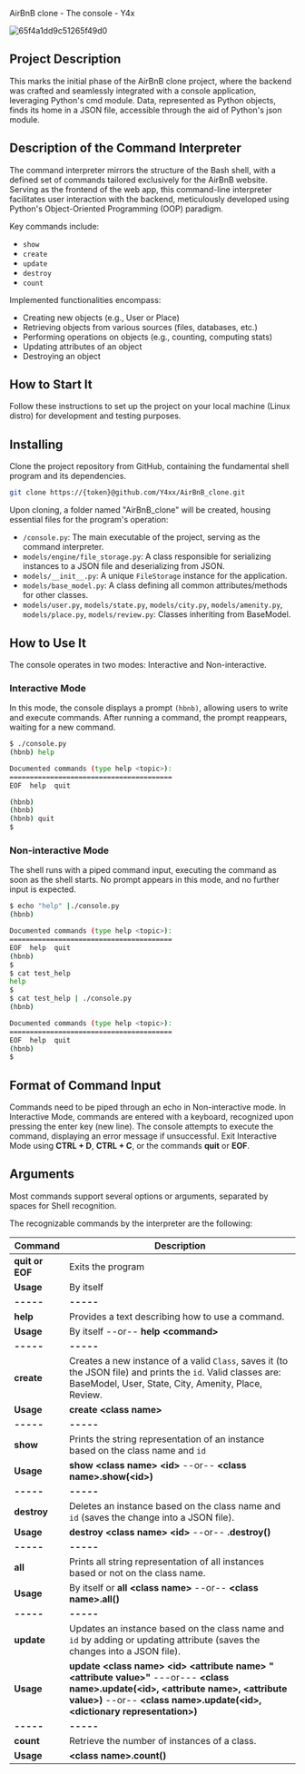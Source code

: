 AirBnB clone - The console - Y4x

![65f4a1dd9c51265f49d0](https://github.com/Y4xx/AirBnB_clone/assets/122239886/083a16cf-c57b-4151-afbc-75c0820e4c19)

## Project Description
This marks the initial phase of the AirBnB clone project, where the backend was crafted and seamlessly integrated with a console application, leveraging Python's cmd module.
Data, represented as Python objects, finds its home in a JSON file, accessible through the aid of Python's json module.

## Description of the Command Interpreter
The command interpreter mirrors the structure of the Bash shell, with a defined set of commands tailored exclusively for the AirBnB website.
Serving as the frontend of the web app, this command-line interpreter facilitates user interaction with the backend, meticulously developed using Python's Object-Oriented Programming (OOP) paradigm.

Key commands include:
- `show`
- `create`
- `update`
- `destroy`
- `count`

Implemented functionalities encompass:
- Creating new objects (e.g., User or Place)
- Retrieving objects from various sources (files, databases, etc.)
- Performing operations on objects (e.g., counting, computing stats)
- Updating attributes of an object
- Destroying an object

## How to Start It
Follow these instructions to set up the project on your local machine (Linux distro) for development and testing purposes.

## Installing
Clone the project repository from GitHub, containing the fundamental shell program and its dependencies.
```bash
git clone https://{token}@github.com/Y4xx/AirBnB_clone.git
```
Upon cloning, a folder named "AirBnB_clone" will be created, housing essential files for the program's operation:
- `/console.py`: The main executable of the project, serving as the command interpreter.
- `models/engine/file_storage.py`: A class responsible for serializing instances to a JSON file and deserializing from JSON.
- `models/__init__.py`: A unique `FileStorage` instance for the application.
- `models/base_model.py`: A class defining all common attributes/methods for other classes.
- `models/user.py`, `models/state.py`, `models/city.py`, `models/amenity.py`, `models/place.py`, `models/review.py`: Classes inheriting from BaseModel.

## How to Use It
The console operates in two modes: Interactive and Non-interactive.

### Interactive Mode
In this mode, the console displays a prompt `(hbnb)`, allowing users to write and execute commands. After running a command, the prompt reappears, waiting for a new command.

```bash
$ ./console.py
(hbnb) help

Documented commands (type help <topic>):
========================================
EOF  help  quit

(hbnb) 
(hbnb) 
(hbnb) quit
$
```

### Non-interactive Mode
The shell runs with a piped command input, executing the command as soon as the shell starts. No prompt appears in this mode, and no further input is expected.

```bash
$ echo "help" |./console.py
(hbnb)

Documented commands (type help <topic>):
========================================
EOF  help  quit
(hbnb) 
$
$ cat test_help
help
$
$ cat test_help | ./console.py
(hbnb)

Documented commands (type help <topic>):
========================================
EOF  help  quit
(hbnb) 
$
```

## Format of Command Input
Commands need to be piped through an echo in Non-interactive mode. In Interactive Mode, commands are entered with a keyboard, recognized upon pressing the enter key (new line). The console attempts to execute the command, displaying an error message if unsuccessful. Exit Interactive Mode using **CTRL + D**, **CTRL + C**, or the commands **quit** or **EOF**.

## Arguments
Most commands support several options or arguments, separated by spaces for Shell recognition.

The recognizable commands by the interpreter are the following:

|Command| Description |
|--|--|
| **quit or EOF** | Exits the program |
| **Usage** | By itself |
| **-----** | **-----** |
| **help** | Provides a text describing how to use a command.  |
| **Usage** | By itself --or-- **help <command\>** |
| **-----** | **-----** |
| **create** | Creates a new instance of a valid `Class`, saves it (to the JSON file) and prints the `id`.  Valid classes are: BaseModel, User, State, City, Amenity, Place, Review. |
| **Usage** | **create <class name\>**|
| **-----** | **-----** |
| **show** | Prints the string representation of an instance based on the class name and `id`  |
| **Usage** | **show <class name\> <id\>** --or-- **<class name\>.show(<id\>)**|
| **-----** | **-----** |
| **destroy** | Deletes an instance based on the class name and `id` (saves the change into a JSON file).  |
| **Usage** | **destroy <class name\> <id\>** --or-- **<class name>.destroy(<id>)** |
| **-----** | **-----** |
| **all** | Prints all string representation of all instances based or not on the class name.  |
| **Usage** | By itself or **all <class name\>** --or-- **<class name\>.all()** |
| **-----** | **-----** |
| **update** | Updates an instance based on the class name and `id` by adding or updating attribute (saves the changes into a JSON file).  |
| **Usage** | **update <class name\> <id\> <attribute name\> "<attribute value\>"** ---or--- **<class name\>.update(<id\>, <attribute name\>, <attribute value\>)** --or-- **<class name\>.update(<id\>, <dictionary representation\>)**|
| **-----** | **-----** |
| **count** | Retrieve the number of instances of a class.  |
| **Usage** | **<class name\>.count()** |
